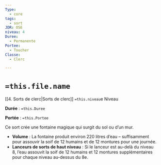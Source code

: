 ```yaml
---
Type:
  - core
tags:
  - sort
JDR: OSE
niveau: 4
Duree:
  - Permanente
Portee:
  - Toucher
Classe:
  - Clerc

---
```

# `=this.file.name`  

[[4. Sorts de clerc|Sorts de clerc]] `=this.niveau`e Niveau

**Durée** : `=this.Duree` 

**Portée** : `=this.Portee`

Ce sort crée une fontaine magique qui surgit du sol ou d’un mur.

- **Volume** : La fontaine produit environ 220 litres d’eau – suffisamment pour assouvir la soif de 12 humains et de 12 montures pour une journée.
- **Lanceurs de sorts de haut niveau** : Si le lanceur est au-delà du niveau 8, l’eau assouvit la soif de 12 humains et 12 montures supplémentaires pour chaque niveau au-dessus du 8e.